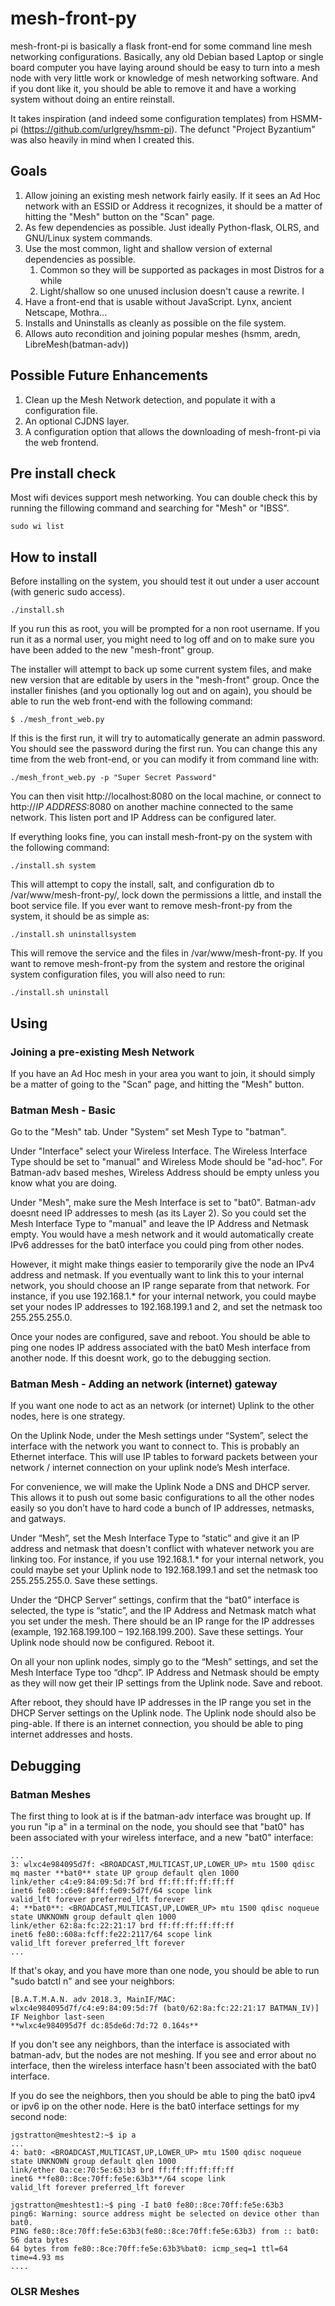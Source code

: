 # mesh-front-py
mesh-front-pi is basically a flask front-end for some command line mesh networking configurations. Basically, any old Debian based Laptop or single board computer you have laying around should be easy to turn into a mesh node with very little work or knowledge of mesh networking software. And if you dont like it, you should be able to remove it and have a working system without doing an entire reinstall. 

It takes inspiration (and indeed some configuration templates) from HSMM-pi (https://github.com/urlgrey/hsmm-pi). The defunct "Project Byzantium" was also heavily in mind when I created this. 

## Goals
1. Allow joining an existing mesh network fairly easily. If it sees an Ad Hoc network with an ESSID or Address it recognizes, it should be a matter of hitting the "Mesh" button on the "Scan" page. 
1. As few dependencies as possible. Just ideally Python-flask, OLRS, and GNU/Linux system commands.
1. Use the most common, light and shallow version of external dependencies as possible. 
	1. Common so they will be supported as packages in most Distros for a while
	1. Light/shallow so one unused inclusion doesn't cause a rewrite. I
1. Have a front-end that is usable without JavaScript. Lynx, ancient Netscape, Mothra... 
1. Installs and Uninstalls as cleanly as possible on the file system. 
1. Allows auto recondition and joining popular meshes (hsmm, aredn, LibreMesh(batman-adv))

## Possible Future Enhancements
1. Clean up the Mesh Network detection, and populate it with a configuration file.
1. An optional CJDNS layer.
1. A configuration option that allows the downloading of mesh-front-pi via the web frontend. 

## Pre install check
Most wifi devices support mesh networking. You can double check this by running the fillowing command and searching for "Mesh" or "IBSS".

`sudo wi list`

## How to install
Before installing on the system, you should test it out under a user account (with generic sudo access). 

`./install.sh`

If you run this as root, you will be prompted for a non root username. If you run it as a normal user, you might need to log off and on to make sure you have been added to the new "mesh-front" group.

The installer will attempt to back up some current system files, and make new version that are editable by users in the "mesh-front" group. Once the installer finishes (and you optionally log out and on again), you should be able to run the web front-end with the following command:

`$ ./mesh_front_web.py`

If this is the first run, it will try to automatically generate an admin password. You should see the password during the first run. You can change this any time from the web front-end, or you can modify it from command line with:

`./mesh_front_web.py -p "Super Secret Password"`

You can then visit http://localhost:8080 on the local machine, or connect to http://*IP ADDRESS*:8080 on another machine connected to the same network. This listen port and IP Address can be configured later.

If everything looks fine, you can install mesh-front-py on the system with the following command:

`./install.sh system`

This will attempt to copy the install, salt, and configuration db to /var/www/mesh-front-py/, lock down the permissions a little, and install the boot service file. If you ever want to remove mesh-front-py from the system, it should be as simple as:

`./install.sh uninstallsystem`

This will remove the service and the files in /var/www/mesh-front-py. If you want to remove mesh-front-py from the system and restore the original system configuration files, you will also need to run:

`./install.sh uninstall`

## Using

### Joining a pre-existing Mesh Network
If you have an Ad Hoc mesh in your area you want to join, it should simply be a matter of going to the "Scan" page, and hitting the "Mesh" button. 

### Batman Mesh - Basic
Go to the "Mesh" tab. Under "System" set Mesh Type to "batman".

Under "Interface" select your Wireless Interface. The Wireless Interface Type should be set to "manual" and Wireless Mode should be "ad-hoc". For Batman-adv based meshes, Wireless Address should be empty unless you know what you are doing. 

Under "Mesh", make sure the Mesh Interface is set to "bat0". Batman-adv doesnt need IP addresses to mesh (as its Layer 2). So you could set the Mesh Interface Type to "manual" and leave the IP Address and Netmask empty. You would have a mesh network and it would automatically create IPv6 addresses for the bat0 interface you could ping from other nodes.

However, it might make things easier to temporarily give the node an IPv4 address and netmask. If you eventually want to link this to your internal network, you should choose an IP range separate from that network. For instance, if you use 192.168.1.* for your internal network, you could maybe set your nodes IP addresses to 192.168.199.1 and 2, and set the netmask too 255.255.255.0.

Once your nodes are configured, save and reboot. You should be able to ping one nodes IP address associated with the bat0 Mesh interface from another node. If this doesnt work, go to the debugging section.

### Batman Mesh - Adding an network (internet) gateway
If you want one node to act as an network (or internet) Uplink to the other nodes, here is one strategy.

On the Uplink Node, under the Mesh settings under “System”, select the interface with the network you want to connect to. This is probably an Ethernet interface. This will use IP tables to forward packets between your network / internet connection on your uplink node’s Mesh interface.

For convenience, we will make the Uplink Node a DNS and DHCP server. This allows it to push out some basic configurations to all the other nodes easily so you don’t have to hard code a bunch of IP addresses, netmasks, and gatways. 

Under “Mesh”, set the Mesh Interface Type to “static” and give it an IP address and netmask that doesn't conflict with whatever network you are linking too. For instance, if you use 192.168.1.* for your internal network, you could maybe set your Uplink node to 192.168.199.1 and set the netmask too 255.255.255.0. Save these settings.

Under the “DHCP Server” settings, confirm that the “bat0” interface is selected, the type is “static”, and the IP Address and Netmask match what you set under the mesh. There should be an IP range for the IP addresses (example, 192.168.199.100 – 192.168.199.200). Save these settings. Your Uplink node should now be configured. Reboot it.

On all your non uplink nodes, simply go to the “Mesh” settings, and set the Mesh Interface Type too “dhcp”. IP Address and Netmask should be empty as they will now get their IP settings from the Uplink node. Save and reboot. 

After reboot, they should have IP addresses in the IP range you set in the DHCP Server settings on the Uplink node. The Uplink node should also be ping-able. If there is an internet connection, you should be able to ping internet addresses and hosts.

## Debugging

### Batman Meshes

The first thing to look at is if the batman-adv interface was brought up. If you run "ip a" in a terminal on the node, you should see that "bat0" has been associated with your wireless interface, and a new "bat0" interface:

    ...
    3: wlxc4e984095d7f: <BROADCAST,MULTICAST,UP,LOWER_UP> mtu 1500 qdisc mq master **bat0** state UP group default qlen 1000
    link/ether c4:e9:84:09:5d:7f brd ff:ff:ff:ff:ff:ff
    inet6 fe80::c6e9:84ff:fe09:5d7f/64 scope link
    valid_lft forever preferred_lft forever
    4: **bat0**: <BROADCAST,MULTICAST,UP,LOWER_UP> mtu 1500 qdisc noqueue state UNKNOWN group default qlen 1000
    link/ether 62:8a:fc:22:21:17 brd ff:ff:ff:ff:ff:ff
    inet6 fe80::608a:fcff:fe22:2117/64 scope link
    valid_lft forever preferred_lft forever
    ...

If that's okay, and you have more than one node, you should be able to run "sudo batctl n" and see your neighbors:

    [B.A.T.M.A.N. adv 2018.3, MainIF/MAC: wlxc4e984095d7f/c4:e9:84:09:5d:7f (bat0/62:8a:fc:22:21:17 BATMAN_IV)]
    IF Neighbor last-seen
    **wlxc4e984095d7f dc:85de6d:7d:72 0.164s**

If you don't see any neighbors, than the interface is associated with batman-adv, but the nodes are not meshing. If you see and error about no interface, then the wireless interface hasn't been associated with the bat0 interface.

If you do see the neighbors, then you should be able to ping the bat0 ipv4 or ipv6 ip on the other node. Here is the bat0 interface settings for my second node:

    jgstratton@meshtest2:~$ ip a
    ...
    4: bat0: <BROADCAST,MULTICAST,UP,LOWER_UP> mtu 1500 qdisc noqueue state UNKNOWN group default qlen 1000
    link/ether 0a:ce:70:5e:63:b3 brd ff:ff:ff:ff:ff:ff
    inet6 **fe80::8ce:70ff:fe5e:63b3**/64 scope link
    valid_lft forever preferred_lft forever

    jgstratton@meshtest1:~$ ping -I bat0 fe80::8ce:70ff:fe5e:63b3
    ping6: Warning: source address might be selected on device other than bat0.
    PING fe80::8ce:70ff:fe5e:63b3(fe80::8ce:70ff:fe5e:63b3) from :: bat0: 56 data bytes
    64 bytes from fe80::8ce:70ff:fe5e:63b3%bat0: icmp_seq=1 ttl=64 time=4.93 ms
    ....

### OLSR Meshes
